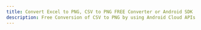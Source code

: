 ---title: Convert Excel to PNG, CSV to PNG FREE Converter or Android SDKdescription: Free Conversion of CSV to PNG by using Android Cloud APIs & SDKs. Also Create, Edit & Render Microsoft Excel, CSV and SpreadsheetML worksheets or spreadsheet in the Cloud.---